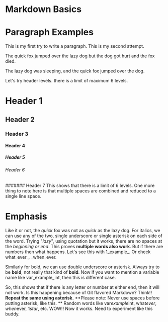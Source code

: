 # Markdown Basics

# Paragraph Examples
This is my first try to write a paragraph.
This is my second attempt.

The quick fox jumped over the lazy dog
but the dog got hurt
and the fox died.



The lazy dog was sleeping, and the quick fox jumped over the dog.

Let's try header levels. there is a limit of maximum 6 levels.
# Header 1
## Header 2
### Header 3

#### Header 4


##### Header 5

###### Header 6
####### Header 7
This shows that there is a limit of 6 levels.
One more thing to note here is that multiple spaces are combined and reduced to a single line space.
# Emphasis
Like it or not, the _quick_ fox was not as *quick* as the lazy dog. For italics, we can use any of the two, single underscore or single asterisk on each side of the word. Trying "_lazy_", using quotation but it works, there are no spaces at the _beginning or end_. This proves **multiple words also work**. But if there are numbers then what happens. Let's see this with 1_example_. Or check what_ever_, _when_ever.

Similarly for bold, we can use double underscore or asterisk. Always try to be __bold__, not really that kind of **bold**.
Now if you want to mention a variable name like var_example_int, then this is different case.

So, this shows that if there is any letter or number at either end, then it will not work. Is this happening because of Git flavored Markdown? Think!!
**Repeat the same using asterisk.**
**Please note: Never use spaces before putting asterisk, like this. **
Random words like var*example*int, what*ever*, *when*ever, 1*star*, etc. WOW!! Now it works. Need to experiment like this buddy.
<!--stackedit_data:
eyJoaXN0b3J5IjpbMTU2OTA3NTAxNywxMTMzMjQwNjc0LDEyNz
g2OTI5NDFdfQ==
-->